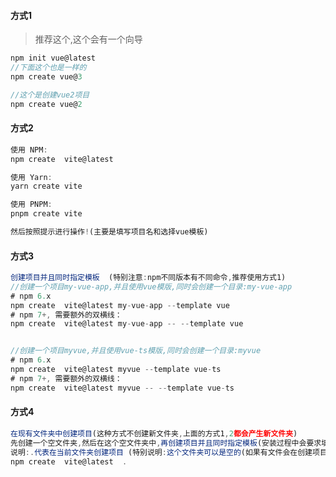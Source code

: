 #### 方式1

> 推荐这个,这个会有一个向导

```javascript
npm init vue@latest
//下面这个也是一样的
npm create vue@3

//这个是创建vue2项目
npm create vue@2
```



#### 方式2

```javascript
使用 NPM:
npm create  vite@latest

使用 Yarn:
yarn create vite

使用 PNPM:
pnpm create vite

然后按照提示进行操作!(主要是填写项目名和选择vue模板)
```



#### 方式3

```javascript
创建项目并且同时指定模板  (特别注意:npm不同版本有不同命令,推荐使用方式1)
//创建一个项目my-vue-app,并且使用vue模版,同时会创建一个目录:my-vue-app
# npm 6.x
npm create  vite@latest my-vue-app --template vue
# npm 7+, 需要额外的双横线：
npm create  vite@latest my-vue-app -- --template vue


//创建一个项目myvue,并且使用vue-ts模版,同时会创建一个目录:myvue
# npm 6.x
npm create  vite@latest myvue --template vue-ts
# npm 7+, 需要额外的双横线：
npm create  vite@latest myvue -- --template vue-ts
```



#### 方式4

```javascript
在现有文件夹中创建项目(这种方式不创建新文件夹,上面的方式1,2都会产生新文件夹)
先创建一个空文件夹,然后在这个空文件夹中,再创建项目并且同时指定模板(安装过程中会要求填写项目名:填写和文件夹名称一样即可)
说明:.代表在当前文件夹创建项目 (特别说明:这个文件夹可以是空的(如果有文件会在创建项目的过程中自动删除掉))
npm create  vite@latest  . 
```





